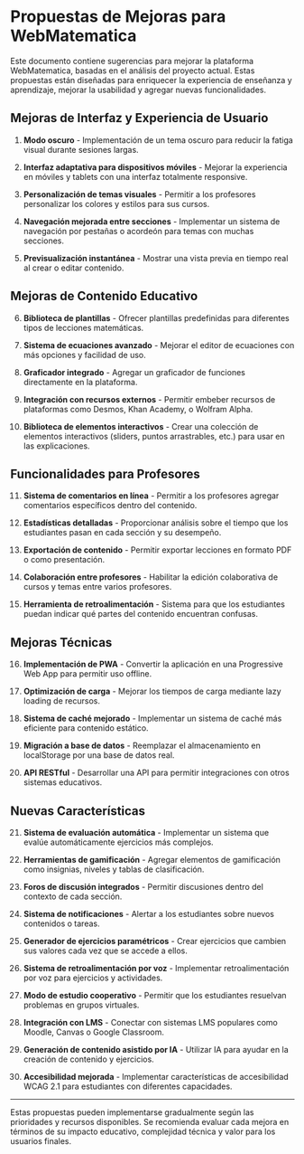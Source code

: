 # Propuestas de Mejoras para WebMatematica

Este documento contiene sugerencias para mejorar la plataforma WebMatematica, basadas en el análisis del proyecto actual. Estas propuestas están diseñadas para enriquecer la experiencia de enseñanza y aprendizaje, mejorar la usabilidad y agregar nuevas funcionalidades.

## Mejoras de Interfaz y Experiencia de Usuario

1. **Modo oscuro** - Implementación de un tema oscuro para reducir la fatiga visual durante sesiones largas.

2. **Interfaz adaptativa para dispositivos móviles** - Mejorar la experiencia en móviles y tablets con una interfaz totalmente responsive.

3. **Personalización de temas visuales** - Permitir a los profesores personalizar los colores y estilos para sus cursos.

4. **Navegación mejorada entre secciones** - Implementar un sistema de navegación por pestañas o acordeón para temas con muchas secciones.

5. **Previsualización instantánea** - Mostrar una vista previa en tiempo real al crear o editar contenido.

## Mejoras de Contenido Educativo

6. **Biblioteca de plantillas** - Ofrecer plantillas predefinidas para diferentes tipos de lecciones matemáticas.

7. **Sistema de ecuaciones avanzado** - Mejorar el editor de ecuaciones con más opciones y facilidad de uso.

8. **Graficador integrado** - Agregar un graficador de funciones directamente en la plataforma.

9. **Integración con recursos externos** - Permitir embeber recursos de plataformas como Desmos, Khan Academy, o Wolfram Alpha.

10. **Biblioteca de elementos interactivos** - Crear una colección de elementos interactivos (sliders, puntos arrastrables, etc.) para usar en las explicaciones.

## Funcionalidades para Profesores

11. **Sistema de comentarios en línea** - Permitir a los profesores agregar comentarios específicos dentro del contenido.

12. **Estadísticas detalladas** - Proporcionar análisis sobre el tiempo que los estudiantes pasan en cada sección y su desempeño.

13. **Exportación de contenido** - Permitir exportar lecciones en formato PDF o como presentación.

14. **Colaboración entre profesores** - Habilitar la edición colaborativa de cursos y temas entre varios profesores.

15. **Herramienta de retroalimentación** - Sistema para que los estudiantes puedan indicar qué partes del contenido encuentran confusas.

## Mejoras Técnicas

16. **Implementación de PWA** - Convertir la aplicación en una Progressive Web App para permitir uso offline.

17. **Optimización de carga** - Mejorar los tiempos de carga mediante lazy loading de recursos.

18. **Sistema de caché mejorado** - Implementar un sistema de caché más eficiente para contenido estático.

19. **Migración a base de datos** - Reemplazar el almacenamiento en localStorage por una base de datos real.

20. **API RESTful** - Desarrollar una API para permitir integraciones con otros sistemas educativos.

## Nuevas Características

21. **Sistema de evaluación automática** - Implementar un sistema que evalúe automáticamente ejercicios más complejos.

22. **Herramientas de gamificación** - Agregar elementos de gamificación como insignias, niveles y tablas de clasificación.

23. **Foros de discusión integrados** - Permitir discusiones dentro del contexto de cada sección.

24. **Sistema de notificaciones** - Alertar a los estudiantes sobre nuevos contenidos o tareas.

25. **Generador de ejercicios paramétricos** - Crear ejercicios que cambien sus valores cada vez que se accede a ellos.

26. **Sistema de retroalimentación por voz** - Implementar retroalimentación por voz para ejercicios y actividades.

27. **Modo de estudio cooperativo** - Permitir que los estudiantes resuelvan problemas en grupos virtuales.

28. **Integración con LMS** - Conectar con sistemas LMS populares como Moodle, Canvas o Google Classroom.

29. **Generación de contenido asistido por IA** - Utilizar IA para ayudar en la creación de contenido y ejercicios.

30. **Accesibilidad mejorada** - Implementar características de accesibilidad WCAG 2.1 para estudiantes con diferentes capacidades.

---

Estas propuestas pueden implementarse gradualmente según las prioridades y recursos disponibles. Se recomienda evaluar cada mejora en términos de su impacto educativo, complejidad técnica y valor para los usuarios finales. 